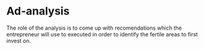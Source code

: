 # Ad-analysis
The role of the analysis is to come up with recomendations which the entrepreneur will use to executed in order to identify the fertile areas to first invest on.
